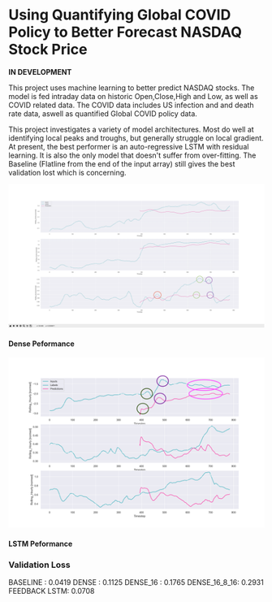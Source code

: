 # Using Quantifying Global COVID Policy to Better Forecast NASDAQ Stock Price

 **IN DEVELOPMENT**

This project uses machine learning to better predict NASDAQ stocks. The model is fed intraday data on historic Open,Close,High and Low, as well as COVID related data. The COVID data includes US infection and and death rate data, aswell as quantified Global COVID policy data.

This project investigates a variety of model architectures. Most do well at identifying local peaks and troughs, but generally struggle on local gradient. At present, the best performer is an auto-regressive LSTM with residual learning. It is also the only model that doesn't suffer from over-fitting. The Baseline (Flatline from the end of the input array) still gives the best validation lost which is concerning.
 
 <img src = "https://github.com/AnnonymousRacoon/-Users-Ali-Documents-ML_Covid_NASDAQ_Forecasting/blob/main/DENSE.png"><br>
 
#### Dense Peformance

 <img src = "https://github.com/AnnonymousRacoon/-Users-Ali-Documents-ML_Covid_NASDAQ_Forecasting/blob/main/LSTM_RES.png"><br>

#### LSTM Peformance


### Validation Loss

BASELINE    : 0.0419
DENSE       : 0.1125
DENSE_16    : 0.1765
DENSE_16_8_16: 0.2931
FEEDBACK LSTM: 0.0708

